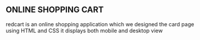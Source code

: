 ## ONLINE SHOPPING CART

redcart is an online shopping application which we designed the card page using HTML and CSS 
it displays both mobile and desktop view
